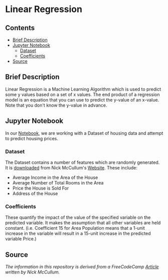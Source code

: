 # Linear Regression

## Contents
* [Brief Description](#Brief-Description)
* [Jupyter Notebook](#Jupyter-Notebook)
    * [Dataset](#Dataset)
    * [Coefficients](#Coefficients)
* [Source](#Source)

## Brief Description
Linear Regression is a Machine Learning Algorithm which is used to predict some y values based on a
set of x values. The end product of a regression model is an equation that you can use to predict the y-value of an x-value.
Note that you don't know the y-value in advance.

## Jupyter Notebook
In our <a href= "https://nbviewer.jupyter.org/github/Dipto9999/ML-Introduction/blob/master/Linear_Regression/linear_regression.ipynb">Notebook</a>, we are working with a Dataset of housing data and attempt to predict housing prices.

### Dataset
The Dataset contains a number of features which are randomly generated. It is <a href = "https://nickmccullum.com/files/Housing_Data.csv">downloaded</a> from Nick McCullum's <a href= "https://nickmccullum.com">Website</a>.
These include:
<ul>
    <li>Average Income in the Area of the House</li>
    <li>Average Number of Total Rooms in the Area</li>
    <li>Price the House is Sold For</li>
    <li>Address of the House</li>
</ul>

### Coefficients
These quantify the impact of the value of the specified variable on the predicted variable. It makes the assumption that
all other variables are held constant. (i.e. Coefficient 15 for Area Population means that a 1-unit increase in the variable
will result in a 15-unit increase in the predicted variable Price.)

## Source
<i>The information in this repository is derived from a FreeCodeCamp
<a href= "https://www.freecodecamp.org/news/a-no-code-intro-to-the-9-most-important-machine-learning-algorithms-today">Article</a> written by Nick McCullum.</i>